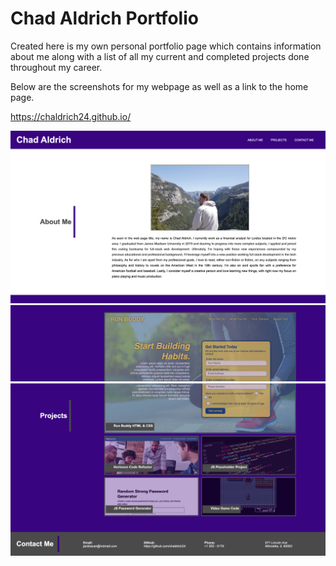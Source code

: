 # Chad Aldrich Portfolio
Created here is my own personal portfolio page which contains information about me along with a list of all my current and completed projects done throughout my career.

Below are the screenshots for my webpage as well as a link to the home page.

https://chaldrich24.github.io/

![top section of my portfolio homepage](./Assets/Images/portfolio1.png)
![middle section of my portfolio homepage](./Assets/Images/portfolio2.png)
![bottom section of my portfolio homepage](./Assets/Images/portfolio3.png)
